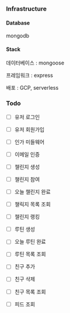 ### Infrastructure

#### Database

mongodb

#### Stack

데이터베이스 : mongoose

프레임워크 : express

배포 : GCP, serverless

### Todo

- [ ] 유저 로그인
- [ ] 유저 회원가입
- [ ] 인가 미들웨어
- [ ] 이메일 인증

- [ ] 챌린지 생성
- [ ] 챌린지 참여
- [ ] 오늘 챌린지 완료
- [ ] 챌릭지 목록 조회
- [ ] 챌린지 랭킹

- [ ] 루틴 생성
- [ ] 오늘 루틴 완료
- [ ] 루틴 목록 조회

- [ ] 친구 추가
- [ ] 친구 삭제
- [ ] 친구 목록 조회

- [ ] 피드 조회
